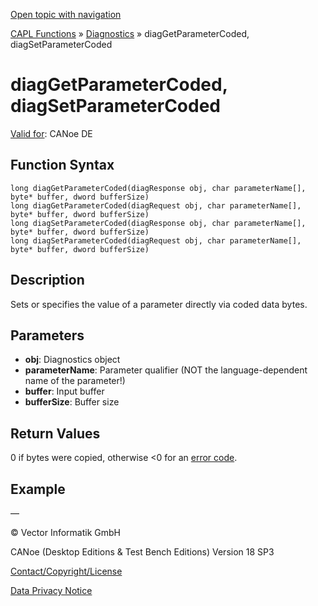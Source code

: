 [Open topic with navigation](../../../../../CANoeDEFamily.htm#Topics/CAPLFunctions/Diagnostics/Functions/CAPLfunctionDiagGetParameterCoded.md)

[CAPL Functions](../../CAPLfunctions.md) » [Diagnostics](../CAPLfunctionsDiagnosticsOverview.md) » diagGetParameterCoded, diagSetParameterCoded

# diagGetParameterCoded, diagSetParameterCoded

[Valid for](../../../Shared/FeatureAvailability.md): CANoe DE

## Function Syntax

```
long diagGetParameterCoded(diagResponse obj, char parameterName[], byte* buffer, dword bufferSize)
long diagGetParameterCoded(diagRequest obj, char parameterName[], byte* buffer, dword bufferSize)
long diagSetParameterCoded(diagResponse obj, char parameterName[], byte* buffer, dword bufferSize)
long diagSetParameterCoded(diagRequest obj, char parameterName[], byte* buffer, dword bufferSize)
```

## Description

Sets or specifies the value of a parameter directly via coded data bytes.

## Parameters

- **obj**: Diagnostics object
- **parameterName**: Parameter qualifier (NOT the language-dependent name of the parameter!)
- **buffer**: Input buffer
- **bufferSize**: Buffer size

## Return Values

0 if bytes were copied, otherwise <0 for an [error code](../CAPLfunctionsDiagnosticsErrorCode.md).

## Example

—

© Vector Informatik GmbH

CANoe (Desktop Editions & Test Bench Editions) Version 18 SP3

[Contact/Copyright/License](../../../Shared/ContactCopyrightLicense.md)

[Data Privacy Notice](https://www.vector.com/int/en/company/get-info/privacy-policy/)